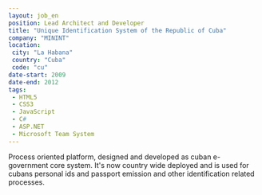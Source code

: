 ```yaml
---
layout: job_en
position: Lead Architect and Developer
title: "Unique Identification System of the Republic of Cuba"
company: "MININT"
location:
 city: "La Habana"
 country: "Cuba"
 code: "cu"
date-start: 2009
date-end: 2012
tags:
 - HTML5
 - CSS3
 - JavaScript
 - C#
 - ASP.NET
 - Microsoft Team System  
---
```


Process oriented platform, designed and developed as cuban e-government core system. 
It's now country wide deployed and is used for cubans personal ids and passport emission and other identification related processes.